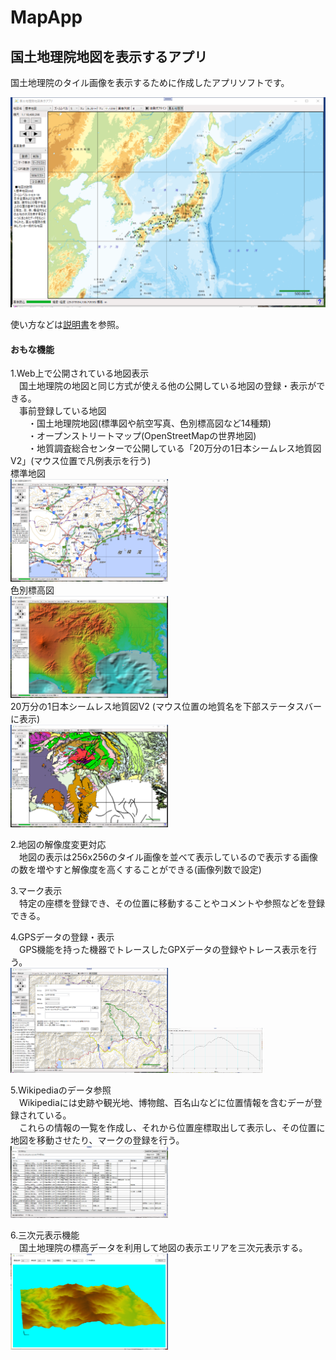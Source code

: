 ﻿# MapApp
## 国土地理院地図を表示するアプリ

国土地理院のタイル画像を表示するために作成したアプリソフトです。

![MainWindow画像](Image/MainImage.png)

使い方などは[説明書](bin/Debug/MAPAPP説明書.pdf)を参照。

#### おもな機能
1.Web上で公開されている地図表示  
　国土地理院の地図と同じ方式が使える他の公開している地図の登録・表示ができる。  
　事前登録している地図  
　　・国土地理院地図(標準図や航空写真、色別標高図など14種類)  
　　・オープンストリートマップ(OpenStreetMapの世界地図)  
　　・地質調査総合センターで公開している「20万分の1日本シームレス地質図V2」(マウス位置で凡例表示を行う)  
標準地図  
<img src="Image/MapStdImage.png" width="50%">  
色別標高図  
<img src="Image/MapLerifImage.png" width="50%">  
20万分の1日本シームレス地質図V2 (マウス位置の地質名を下部ステータスバーに表示)  
<img src="Image/MspSeamlessV2.png" width="50%">
  
2.地図の解像度変更対応  
　地図の表示は256x256のタイル画像を並べて表示しているので表示する画像の数を増やすと解像度を高くすることができる(画像列数で設定)  

3.マーク表示  
　特定の座標を登録でき、その位置に移動することやコメントや参照などを登録できる。
  
4.GPSデータの登録・表示  
　GPS機能を持った機器でトレースしたGPXデータの登録やトレース表示を行う。  
<img src="Image/MapGpsTrace.png" width="50%"><img src="Image/MapGpsElevatorGraph.png
" width="30%">  
  
5.Wikipediaのデータ参照  
　Wikipediaには史跡や観光地、博物館、百名山などに位置情報を含むデーが登録されている。  
　これらの情報の一覧を作成し、それから位置座標取出して表示し、その位置に地図を移動させたり、マークの登録を行う。  
<img src="Image/WikiListImage.png" width="50%">  

6.三次元表示機能  
　国土地理院の標高データを利用して地図の表示エリアを三次元表示する。  
<img src="Image/Map3DImage.png" width="50%">  

